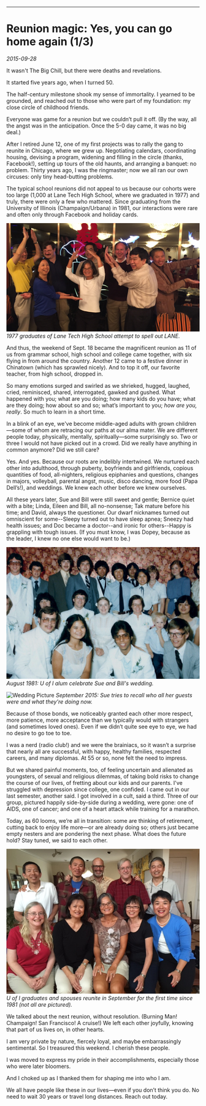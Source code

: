 ---
# Reunion magic: Yes, you can go home again (1/3)
*2015-09-28*

It wasn't The Big Chill, but there were deaths and revelations.

It started five years ago, when I turned 50.

The half-century milestone shook my sense of immortality. I yearned to be grounded, and reached out to those who were part of my foundation: my close circle of childhood friends.

Everyone was game for a reunion but we couldn’t pull it off. (By the way, all the angst was in the anticipation. Once the 5-0 day came, it was no big deal.)

After I retired June 12, one of my first projects was to rally the gang to reunite in Chicago, where we grew up. Negotiating calendars, coordinating housing, devising a program, widening and filling in the circle (thanks, Facebook!), setting up tours of the old haunts, and arranging a banquet: no problem. Thirty years ago, I was the ringmaster; now we all ran our own circuses: only tiny head-butting problems.

The typical school reunions did not appeal to us because our cohorts were too large (1,000 at Lane Tech High School, where we graduated in 1977) and truly, there were only a few who mattered. Since graduating from the University of Illinois (Champaign/Urbana) in 1981, our interactions were rare and often only through Facebook and holiday cards.

![Lane Graduates](../Images/Blog/img_7851-2.jpg)
*1977 graduates of Lane Tech High School attempt to spell out LANE.*

And thus, the weekend of Sept. 18 became the magnificent reunion as 11 of us from grammar school, high school and college came together, with six flying in from around the country. Another 12 came to a festive dinner in Chinatown (which has sprawled nicely). And to top it off, our favorite teacher, from high school, dropped in.

So many emotions surged and swirled as we shrieked, hugged, laughed, cried, reminisced, shared, interrogated, gawked and gushed. What happened with you; what are you doing; how many kids do you have; what are they doing; how about so and so; what’s important to you; _how are you, really_. So much to learn in a short time.

In a blink of an eye, we've become middle-aged adults with grown children—some of whom are retracing our paths at our alma mater. We are different people today, physically, mentally, spiritually—some surprisingly so. Two or three I would not have picked out in a crowd. Did we really have anything in common anymore? Did we still care?

Yes. And yes. Because our roots are indelibly intertwined. We nurtured each other into adulthood, through puberty, boyfriends and girlfriends, copious quantities of food, all-nighters, religious epiphanies and questions, changes in majors, volleyball, parental angst, music, disco dancing, more food (Papa Dell’s!), and weddings. We knew each other before we knew ourselves.

All these years later, Sue and Bill were still sweet and gentle; Bernice quiet with a bite; Linda, Eileen and Bill, all no-nonsense; Tak mature before his time; and David, always the questioner. Our dwarf nicknames turned out omniscient for some--Sleepy turned out to have sleep apnea; Sneezy had health issues; and Doc became a doctor--and ironic for others--Happy is grappling with tough issues. (If you must know, I was Dopey, because as the leader, I knew no one else would want to be.)

![Wedding Picture](../Images/Blog/gang-at-sue-and-bill-wedding-2.jpg)
*August 1981: U of I alum celebrate Sue and Bill's wedding.*

![Wedding Picture](../Images/Blog/chicago-9-15-434-2.jpg)
*September 2015: Sue tries to recall who all her guests were and what they're doing now.*

Because of those bonds, we noticeably granted each other more respect, more patience, more acceptance than we typically would with strangers (and sometimes loved ones). Even if we didn’t quite see eye to eye, we had no desire to go toe to toe.

I was a nerd (radio club!) and we were the brainiacs, so it wasn’t a surprise that nearly all are successful, with happy, healthy families, respected careers, and many diplomas. At 55 or so, none felt the need to impress.

But we shared painful moments, too, of feeling uncertain and alienated as youngsters, of sexual and religious dilemmas, of taking bold risks to change the course of our lives, of fretting about our kids and our parents. I've struggled with depression since college, one confided. I came out in our last semester, another said. I got involved in a cult, said a third. Three of our group, pictured happily side-by-side during a wedding, were gone: one of AIDS, one of cancer; and one of a heart attack while training for a marathon.

Today, as 60 looms, we’re all in transition: some are thinking of retirement, cutting back to enjoy life more—or are already doing so; others just became empty nesters and are pondering the next phase. What does the future hold? Stay tuned, we said to each other.

![U of I Graduates and Spouses](../Images/Blog/img_3544.jpg) 
*U of I graduates and spouses reunite in September for the first time since 1981 (not all are pictured).*

We talked about the next reunion, without resolution. (Burning Man! Champaign! San Francisco! A cruise!) We left each other joyfully, knowing that part of us lives on, in other hearts.

I am very private by nature, fiercely loyal, and maybe embarrassingly sentimental. So I treasured this weekend. I cherish these people.

I was moved to express my pride in their accomplishments, especially those who were later bloomers.

And I choked up as I thanked them for shaping me into who I am.

We all have people like these in our lives—even if you don’t think you do. No need to wait 30 years or travel long distances. Reach out today.
